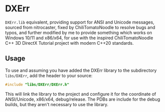 # DXErr
`DXErr.lib` equivalent, providing support for ANSI and Unicode messages, sourced from nitrocaster, fixed by ChiliTomatoNoodle to resolve bugs and typos, and further modified by me to provide something which works on Windows 10/11 and x86/x64, for use with the inspired ChiliTomatoNoodle C++ 3D DirectX Tutorial project with modern C++20 standards.

## Usage
To use and assuming you have added the DXErr library to the subdirectory `libs/DXErr`, add the header to your source:

```C++
#include "libs/DXErr/DXErr.h"
```

This will link the library to the project and configure it for the coordinate of ANSI/Unicode, x86/x64, debug/release. The PDBs are include for the debug builds, but they aren't necessary to use the library.